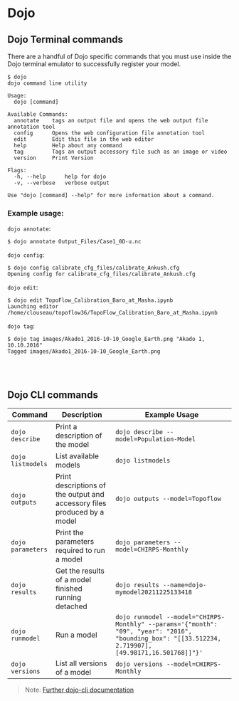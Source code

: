 # Dojo

## Dojo Terminal commands
There are a handful of Dojo specific commands that you must use inside the Dojo terminal emulator to successfully register your model. 

```
$ dojo
dojo command line utility

Usage:
  dojo [command]

Available Commands:
  annotate    tags an output file and opens the web output file annotation tool
  config      Opens the web configuration file annotation tool
  edit        Edit this file in the web editor
  help        Help about any command
  tag         Tags an output accessory file such as an image or video
  version     Print Version

Flags:
  -h, --help      help for dojo
  -v, --verbose   verbose output

Use "dojo [command] --help" for more information about a command.
```

### Example usage:

`dojo annotate`: 
```
$ dojo annotate Output_Files/Case1_0D-u.nc
```

`dojo config`: 
```
$ dojo config calibrate_cfg_files/calibrate_Ankush.cfg 
Opening config for calibrate_cfg_files/calibrate_Ankush.cfg
```

`dojo edit`:
```
$ dojo edit TopoFlow_Calibration_Baro_at_Masha.ipynb 
Launching editor /home/clouseau/topoflow36/TopoFlow_Calibration_Baro_at_Masha.ipynb
```

`dojo tag`: 
```
$ dojo tag images/Akado1_2016-10-10_Google_Earth.png "Akado 1, 10.10.2016"
Tagged images/Akado1_2016-10-10_Google_Earth.png
```

<br>
<br>

## Dojo CLI commands

| Command   	| Description                                                   	| Example Usage          	|
|-----------	|---------------------------------------------------------------	|------------------------	|
|`dojo describe`    | Print a description of the model  | `dojo describe --model=Population-Model` |
|`dojo listmodels`  | List available models | `dojo listmodels` |
|`dojo outputs`     | Print descriptions of the output and accessory files produced by a model  | `dojo outputs --model=Topoflow` |
|`dojo parameters`  | Print the parameters required to run a model  | `dojo parameters --model=CHIRPS-Monthly` |
|`dojo results`     | Get the results of a model finished running detached  |`dojo results --name=dojo-mymodel20211225133418` |
|`dojo runmodel`    | Run a model   | `dojo runmodel --model="CHIRPS-Monthly" --params='{"month": "09", "year": "2016", "bounding_box": "[[33.512234, 2.719907], [49.98171,16.501768]]"}'` |
|`dojo versions`    | List all versions of a model  | `dojo versions --model=CHIRPS-Monthly` |

> Note: [Further dojo-cli documentation](https://github.com/dojo-modeling/dojo-cli)
